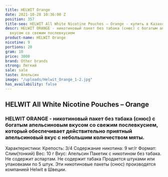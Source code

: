 ```yaml
---
title: HELWIT Orange
date: 2021-10-28 10:36:00 Z
position: 357
title-seo: HELWIT All White Nicotine Pouches – Orange - купить в Казахстане
descr: HELWIT ORANGE - никотиновый пакет без табака (снюс) с богатым апельсиновым
  вкусом со свежим послевкусием
product-name: HELWIT Orange
nicotine: 9
portions: 20
gram: 10
price: 3000
brand: Other brands
strong: Легкий
sale: sale
taste: Апельсин
image: "/uploads/Helwit_Orange_1-2.jpg"
has_availability: false
---
```


## HELWIT All White Nicotine Pouches – Orange

### HELWIT ORANGE - никотиновый пакет без табака (снюс) с богатым апельсиновым вкусом со свежим послевкусием, который обеспечивает действительно приятный апельсиновый вкус с небольшим количеством мяты.

Характеристики:
Крепость: 3/4
Содержание никотина: 9 мг/г
Формат: Слим(тонкий)
Вес: 10 г
Вкус: Апельсин
Пакетик с никотином без табака.
Не содержит аспартам.
Не содержит табака
Продается штуками или упаковками по 5 штук.
Эти никотиновые пакеты (снюс) производятся компанией Helwit в Швеции.